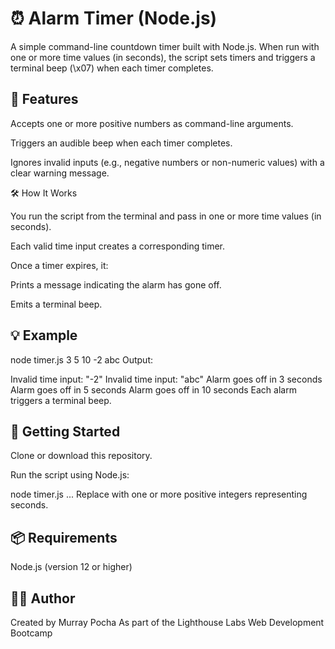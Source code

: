 # ⏰ Alarm Timer (Node.js)

A simple command-line countdown timer built with Node.js. When run with one or more time values (in seconds), the script sets timers and triggers a terminal beep (\x07) when each timer completes.

## 📌 Features

Accepts one or more positive numbers as command-line arguments.

Triggers an audible beep when each timer completes.

Ignores invalid inputs (e.g., negative numbers or non-numeric values) with a clear warning message.

🛠️ How It Works

You run the script from the terminal and pass in one or more time values (in seconds).

Each valid time input creates a corresponding timer.

Once a timer expires, it:

Prints a message indicating the alarm has gone off.

Emits a terminal beep.

## 💡 Example

node timer.js 3 5 10 -2 abc
Output:

Invalid time input: "-2"
Invalid time input: "abc"
Alarm goes off in 3 seconds
Alarm goes off in 5 seconds
Alarm goes off in 10 seconds
Each alarm triggers a terminal beep.

## 🚀 Getting Started
Clone or download this repository.

Run the script using Node.js:

node timer.js <time1> <time2> ...
Replace <time> with one or more positive integers representing seconds.

## 📦 Requirements
Node.js (version 12 or higher)

## 👨‍💻 Author
Created by Murray Pocha
As part of the Lighthouse Labs Web Development Bootcamp

